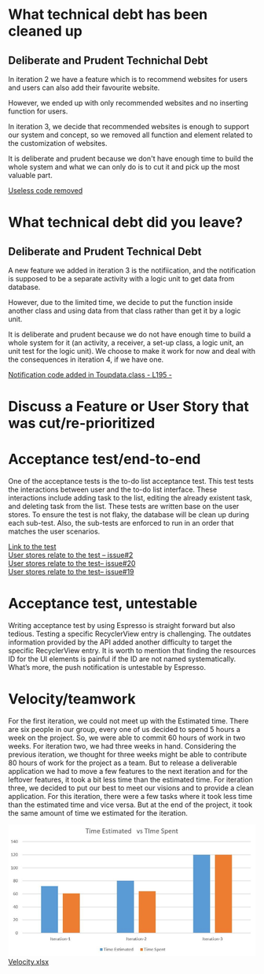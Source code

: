 # What technical debt has been cleaned up
## Deliberate and Prudent Technichal Debt

In iteration 2 we have a feature which is to recommend websites for users and users can also add their favourite website.

However, we ended up with only recommended websites and no inserting function for users.

In iteration 3, we decide that recommended websites is enough to support our system and concept, so we removed all function and element related to the customization of websites.

It is deliberate and prudent because we don't have enough time to build the whole system and what we can only do is to cut it and pick up the most valuable part.

[Useless code removed](https://code.cs.umanitoba.ca/3350-winter-2021-a01/your-internet-neighbours-group-11/-/commit/b0ac02a21af2fa1f19816633c6a3b9a29fe30248)

# What technical debt did you leave?
## Deliberate and Prudent Technical Debt

A new feature we added in iteration 3 is the notifiication, and the notification is supposed to be a separate activity with a logic unit to get data from database.

However, due to the limited time, we decide to put the function inside another class and using data from that class rather than get it by a logic unit.

It is deliberate and prudent because we do not have enough time to build a whole system for it (an activity, a receiver, a set-up class, a logic unit, an unit test for the logic unit). We choose to make it work for now and deal with the consequences in iteration 4, if we have one.

[Notification code added in Toupdata.class - L195 -](https://code.cs.umanitoba.ca/3350-winter-2021-a01/your-internet-neighbours-group-11/-/commit/65e986a5db342be864a72fb15f3061e6928c40a9)

# Discuss a Feature or User Story that was cut/re-prioritized

# Acceptance test/end-to-end

One of the acceptance tests is the to-do list acceptance test.  This test tests the interactions between user and the to-do list interface. These interactions include adding task to the list, editing the already existent task, and deleting task from the list. These tests are written base on the user stores. To ensure the test is not flaky, the database will be clean up during each sub-test. Also, the sub-tests are enforced to run in an order that matches the user scenarios.

[Link to the test]( https://code.cs.umanitoba.ca/3350-winter-2021-a01/your-internet-neighbours-group-11/-/blob/master/app/src/androidTest/java/com/groupeleven/studentlife/acceptanceTests/TodoListAcceptanceTests.java)  
[User stores relate to the test – issue#2]( https://code.cs.umanitoba.ca/3350-winter-2021-a01/your-internet-neighbours-group-11/-/issues/2)  
[User stores relate to the test– issue#20]( https://code.cs.umanitoba.ca/3350-winter-2021-a01/your-internet-neighbours-group-11/-/issues/20)  
[User stores relate to the test– issue#19]( https://code.cs.umanitoba.ca/3350-winter-2021-a01/your-internet-neighbours-group-11/-/issues/19)  

# Acceptance test, untestable  

Writing acceptance test by using Espresso is straight forward but also tedious. Testing a specific RecyclerView entry is challenging. The outdates information provided by the API added another difficulty to target the specific RecyclerView entry. It is worth to mention that finding the resources ID for the UI elements is painful if the ID are not named systematically.  What’s more, the push notification is untestable by Espresso.  

# Velocity/teamwork

For the first iteration, we could not meet up with the Estimated time. There are six people in our group, every one of us decided to spend 5 hours a week on the project. So, we were able to commit 60 hours of work in two weeks. For iteration two, we had three weeks in hand. Considering the previous iteration, we thought for three weeks might be able to contribute 80 hours of work for the project as a team. But to release a deliverable application we had to move a few features to the next iteration and for the leftover features, it took a bit less time than the estimated time. For iteration three, we decided to put our best to meet our visions and to provide a clean application. For this iteration, there were a few tasks where it took less time than the estimated time and vice versa. But at the end of the project, it took the same amount of time we estimated for the iteration.

![](velocity.jpg)
[Velocity.xlsx](Velocity.xlsx)
